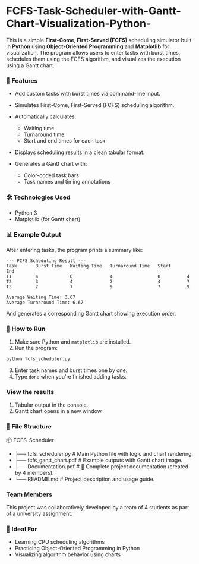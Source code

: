 # FCFS-Task-Scheduler-with-Gantt-Chart-Visualization-Python-

This is a simple **First-Come, First-Served (FCFS)** scheduling simulator built in **Python** using **Object-Oriented Programming** and **Matplotlib** for visualization. The program allows users to enter tasks with burst times, schedules them using the FCFS algorithm, and visualizes the execution using a Gantt chart.

### 📌 Features

* Add custom tasks with burst times via command-line input.
* Simulates First-Come, First-Served (FCFS) scheduling algorithm.
* Automatically calculates:

  * Waiting time
  * Turnaround time
  * Start and end times for each task
* Displays scheduling results in a clean tabular format.
* Generates a Gantt chart with:

  * Color-coded task bars
  * Task names and timing annotations

### 🛠 Technologies Used

* Python 3
* Matplotlib (for Gantt chart)

### 📊 Example Output

After entering tasks, the program prints a summary like:

```
--- FCFS Scheduling Result ---
Task       Burst Time   Waiting Time   Turnaround Time   Start      End
T1         4            0              4                 0          4
T2         3            4              7                 4          7
T3         2            7              9                 7          9

Average Waiting Time: 3.67
Average Turnaround Time: 6.67
```

And generates a corresponding Gantt chart showing execution order.

### 🚀 How to Run

1. Make sure Python and `matplotlib` are installed.
2. Run the program:

```bash
python fcfs_scheduler.py
```

3. Enter task names and burst times one by one.
4. Type `done` when you're finished adding tasks.

### View the results

1. Tabular output in the console.
2. Gantt chart opens in a new window.

### 📁 File Structure

📦 FCFS-Scheduler
* ├── fcfs_scheduler.py         # Main Python file with logic and chart rendering.
* ├── fcfs_gantt_chart.pdf      # Example outputs with Gantt chart image.
* ├── Documentation.pdf         # 📄 Complete project documentation (created by 4 members).
* └── README.md                 # Project description and usage guide.

### Team Members
This project was collaboratively developed by a team of 4 students as part of a university assignment.


### 📌 Ideal For

* Learning CPU scheduling algorithms
* Practicing Object-Oriented Programming in Python
* Visualizing algorithm behavior using charts

